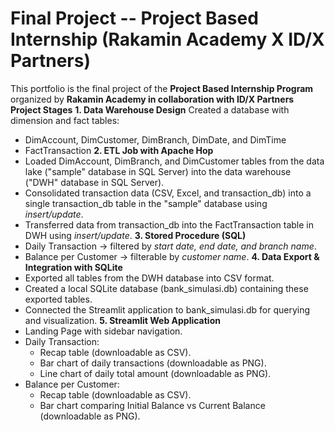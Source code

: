 # Final Project -- Project Based Internship (Rakamin Academy X ID/X Partners) 
This portfolio is the final project of the **Project Based Internship Program** organized by **Rakamin Academy in collaboration with ID/X Partners**
**Project Stages**
**1. Data Warehouse Design**
Created a database with dimension and fact tables:
  - DimAccount, DimCustomer, DimBranch, DimDate, and DimTime 
  - FactTransaction
**2. ETL Job with Apache Hop**
- Loaded DimAccount, DimBranch, and DimCustomer tables from the data lake ("sample" database in SQL Server) into the data warehouse ("DWH" database in SQL Server).
- Consolidated transaction data (CSV, Excel, and transaction_db) into a single transaction_db table in the "sample" database using _insert/update_.
- Transferred data from transaction_db into the FactTransaction table in DWH using _insert/update_.
**3. Stored Procedure (SQL)**
- Daily Transaction -> filtered by _start date, end date, and branch name_.
- Balance per Customer → filterable by _customer name_.
**4. Data Export & Integration with SQLite**
- Exported all tables from the DWH database into CSV format.
- Created a local SQLite database (bank_simulasi.db) containing these exported tables.
- Connected the Streamlit application to bank_simulasi.db for querying and visualization.
**5. Streamlit Web Application**
- Landing Page with sidebar navigation.
- Daily Transaction:
  - Recap table (downloadable as CSV).
  - Bar chart of daily transactions (downloadable as PNG).
  - Line chart of daily total amount (downloadable as PNG).
- Balance per Customer:
  - Recap table (downloadable as CSV).
  - Bar chart comparing Initial Balance vs Current Balance (downloadable as PNG).
